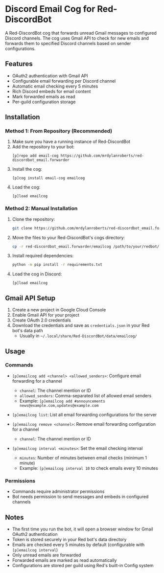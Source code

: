# Discord Email Cog for Red-DiscordBot

A Red-DiscordBot cog that forwards unread Gmail messages to configured Discord channels. The cog uses Gmail API to check for new emails and forwards them to specified Discord channels based on sender configurations.

## Features

- OAuth2 authentication with Gmail API
- Configurable email forwarding per Discord channel
- Automatic email checking every 5 minutes
- Rich Discord embeds for email content
- Mark forwarded emails as read
- Per-guild configuration storage

## Installation

### Method 1: From Repository (Recommended)

1. Make sure you have a running instance of Red-DiscordBot
2. Add the repository to your bot:
   ```
   [p]repo add email-cog https://github.com/mrdylanroberts/red-discordbot_email.forwarder
   ```
3. Install the cog:
   ```
   [p]cog install email-cog emailcog
   ```
4. Load the cog:
   ```
   [p]load emailcog
   ```

### Method 2: Manual Installation

1. Clone the repository:
   ```bash
   git clone https://github.com/mrdylanroberts/red-discordbot_email.forwarder
   ```
2. Move the files to your Red-DiscordBot's cogs directory:
   ```bash
   cp -r red-discordbot_email.forwarder/emailcog /path/to/your/redbot/cogs/
   ```
3. Install required dependencies:
   ```bash
   python -m pip install -r requirements.txt
   ```
4. Load the cog in Discord:
   ```
   [p]load emailcog
   ```

## Gmail API Setup

1. Create a new project in Google Cloud Console
2. Enable Gmail API for your project
3. Create OAuth 2.0 credentials
4. Download the credentials and save as `credentials.json` in your Red bot's data path
   - Usually in `~/.local/share/Red-DiscordBot/data/emailcog/`

## Usage

### Commands

- `[p]emailcog add <channel> <allowed_senders>`: Configure email forwarding for a channel
  - `channel`: The channel mention or ID
  - `allowed_senders`: Comma-separated list of allowed email senders
  - Example: `[p]emailcog add #announcements news@example.com,updates@example.com`

- `[p]emailcog list`: List all email forwarding configurations for the server

- `[p]emailcog remove <channel>`: Remove email forwarding configuration for a channel
  - `channel`: The channel mention or ID

- `[p]emailcog interval <minutes>`: Set the email checking interval
  - `minutes`: Number of minutes between email checks (minimum 1 minute)
  - Example: `[p]emailcog interval 10` to check emails every 10 minutes

### Permissions

- Commands require administrator permissions
- Bot needs permission to send messages and embeds in configured channels

## Notes

- The first time you run the bot, it will open a browser window for Gmail OAuth2 authentication
- Token is stored securely in your Red bot's data directory
- Emails are checked every 5 minutes by default (configurable with `[p]emailcog interval`)
- Only unread emails are forwarded
- Forwarded emails are marked as read automatically
- Configurations are stored per guild using Red's built-in Config system